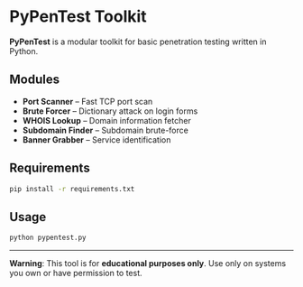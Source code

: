 # PyPenTest Toolkit

**PyPenTest** is a modular toolkit for basic penetration testing written in Python.

## Modules

- **Port Scanner** – Fast TCP port scan
- **Brute Forcer** – Dictionary attack on login forms
- **WHOIS Lookup** – Domain information fetcher
- **Subdomain Finder** – Subdomain brute-force
- **Banner Grabber** – Service identification

## Requirements

```bash
pip install -r requirements.txt
```

## Usage

```bash
python pypentest.py
```

---

**Warning**: This tool is for **educational purposes only**. Use only on systems you own or have permission to test.
